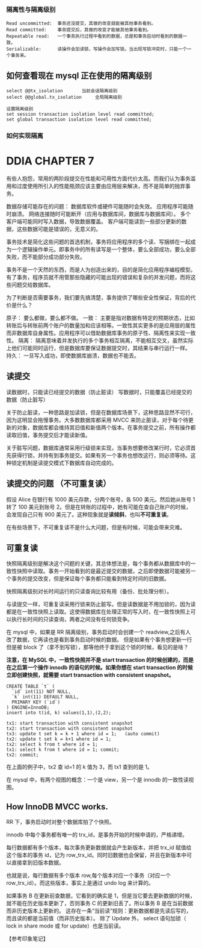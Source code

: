 ### 隔离性与隔离级别

```
Read uncommitted:  事务还没提交，其做的改变就能被其他事务看到。
Read committed:    事务提交后，其做的改变才能被其他事务看到。
Repeatable read:   一个事务执行过程中看到的数据，总是和事务启动时看到的数据一致。
Serializable:      读操作会加读锁，写操作会加写锁。当出现写锁冲突时，只能一个一个事务来。
```

## 如何查看现在 mysql 正在使用的隔离级别

```ß
select @@tx_isolation       当前会话隔离级别
select @@global.tx_isolation     全局隔离级别

设置隔离级别
set session transaction isolation level read committed;
set global transaction isolation level read committed;
```

### 如何实现隔离

# DDIA CHAPTER 7

有些人抱怨，常用的两阶段提交在性能和可用性方面代价太高。而我们认为事务滥用和过度使用所引入的性能瓶颈应该主要由应用层来解决，而不是简单的抛弃事务。

数据存储可能存在的问题：
数据库软件或硬件可能随时会失效。
应用程序可能随时崩溃。
网络连接随时可能断开（应用与数据库间，数据库与数据库间）。
多个客户端可能同时写入数据，导致数据覆盖。
客户端可能读到一些部分更新的数据，这些数据可能是错误的，无意义的。

事务技术是简化这些问题的首选机制，事务将应用程序的多个读、写捆绑在一起成为一个逻辑操作单元。即事务中的所有读写是一个整体，要么全部成功，要么全部失败，而不能部分成功部分失败。

事务不是一个天然的东西，而是人为创造出来的，目的是简化应用程序编程模型。有了事务，程序员就不用管那些隐藏的可能出现的错误和复杂的并发问题，而将这些问题交给数据库。

为了判断是否需要事务，我们要先搞清楚，事务提供了哪些安全性保证，背后的代价是什么？

原子： 要么都做，要么都不做。
一致： 主要是指对数据有特定的预期状态，比如转账后与转账前两个账户的数量加和应该相等。一致性其实更多的是应用层的属性而非数据库自身属性。应用程序可以借助数据库事务的原子性、隔离性来实现一致性。
隔离： 隔离意味着并发执行的多个事务相互隔离，不能相互交叉，虽然实际上他们可能同时运行，但是数据库要保证数据提交时，其结果与串行运行一样。
持久： 一旦写入成功，即使数据库崩溃，数据也不能丢。

## 读提交

读数据时，只能读已经提交的数据（防止脏读）
写数据时，只能覆盖已经提交的数据（防止脏写）

关于防止脏读，一种思路是加读锁，但是在数据库场景下，这种思路显然不可行，因为这明显会拖慢事务。大多数数据库都采用 MVCC 来防止脏读，对于每个待更新的对象，数据库都会维持其旧值和新值两个版本。在事务提交之前，所有操作都读取旧值，事务提交后才能读新值。

关于脏写问题，数据库通常采用行级锁来实现，当事务想要修改某行时，它必须首先获得行锁，并持有到事务提交。如果有另一个事务也想改这行，则必须等待。这种锁定机制是读提交模式下数据库自动完成的。

## 读提交的问题 （不可重复读）

假设 Alice 在银行有 1000 美元存款，分两个账号，各 500 美元。然后她从账号 1 转了 100 美元到账号 2。但是在转账的过程中，她有可能在查自己账户的时候，会发现自己只有 900 美元了。这种现象就是**读倾斜**，也叫**不可重复读**。

在有些场景下，不可重复读不是什么大问题，但是有时候，可能会带来灾难。

## 可重复读

快照隔离级别是解决这个问题的关键，其总体想法是，每个事务都从数据库中的一致性快照中读取。事务一开始看到的是最近提交的数据，之后即使数据可能被另一个事务的提交改变，但是保证每个事务都只能看到特定时间的旧数据。

快照隔离级别对长时间运行的只读查询比较有用（备份、批处理分析）。

与读提交一样，可重复读采用行锁来防止脏写。但是读数据是不用加锁的，因为读都是在一致性快照上读取。这使得数据库在处理正常的写入时，在一致性快照上可以执行长时间的只读查询，两者之间没有任何锁竞争。

在 mysql 中，如果是 RR 隔离级别，事务启动时会创建一个 readview,之后有人改了数据，它再读也是看到事务启动时候的数据。
但是如果有个事务想更新一行但是被 block 了（拿不到写锁），那等他终于拿到这个锁的时候，看见的是啥？

**注意，在 MySQL 中，一致性快照并不是 start transaction 的时候创建的，而是在之后第一个操作 innodb 的语句的时候。如果你想在 start transaction 的时候立即创建快照，就需要 start transaction with consistent snapshot。**

```
CREATE TABLE `t` (
  `id` int(11) NOT NULL,
  `k` int(11) DEFAULT NULL,
  PRIMARY KEY (`id`)
) ENGINE=InnoDB;
insert into t(id, k) values(1,1),(2,2);

tx1: start transaction with consistent snapshot
tx2: start transaction with consistent snapshot
tx3: update t set k = k + 1 where id = 1;   (auto commit)
tx2: update t set k = k+1 where id = 1;
tx2: select k from t where id = 1;
tx1: select k from t where id = 1; commit;
tx2: commit;
```

在上面的例子中，tx2 查 id=1 的 k 值为 3，而 tx1 查到的是 1。

在 mysql 中，有两个视图的概念：一个是 view，另一个是 innodb 的一致性读视图。

## How InnoDB MVCC works.

RR 下，事务启动时对整个数据库拍了个快照。

innodb 中每个事务都有唯一的 trx_id，是事务开始的时候申请的，严格递增。

每行数据都有多个版本，每次事务更新数据就会产生新版本，并把 trx_id 赋值给这个版本的事务 id，记为 row_trx_id。同时旧数据也会保留，并且在新版本中可以直接拿到旧版本数据。

也就是说，每行数据有多个版本 row,每个版本对应一个事务（对应一个 row_trx_id）。而这些版本，事实上是通过 undo log 来计算的。

如果事务 B 在更新前查数据，它看到的确实是 1，但是当它要去更新数据的时候，就不能在历史版本更新了，否则事务 C 的更新旧丢了。所以事务 B 是在当前数据而非历史版本上更新的。
这存在一条“当前读”规则：更新数据都是先读后写的，而且读的都是当前值（而非历史版本）。
除了 Update 外， select 语句加锁（ lock in share mode 或 for update）也是当前读。

【参考印象笔记】
